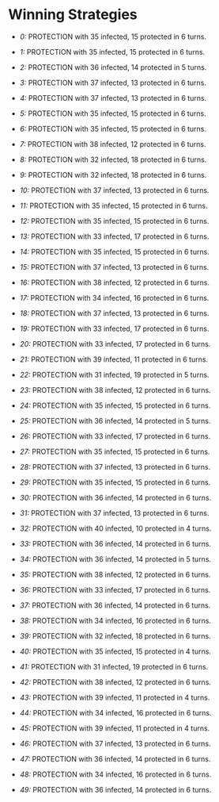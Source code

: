 # Winning Strategies

* _0:_ PROTECTION with 35 infected, 15 protected in 6 turns.


* _1:_ PROTECTION with 35 infected, 15 protected in 6 turns.


* _2:_ PROTECTION with 36 infected, 14 protected in 5 turns.


* _3:_ PROTECTION with 37 infected, 13 protected in 6 turns.


* _4:_ PROTECTION with 37 infected, 13 protected in 6 turns.


* _5:_ PROTECTION with 35 infected, 15 protected in 6 turns.


* _6:_ PROTECTION with 35 infected, 15 protected in 6 turns.


* _7:_ PROTECTION with 38 infected, 12 protected in 6 turns.


* _8:_ PROTECTION with 32 infected, 18 protected in 6 turns.


* _9:_ PROTECTION with 32 infected, 18 protected in 6 turns.


* _10:_ PROTECTION with 37 infected, 13 protected in 6 turns.


* _11:_ PROTECTION with 35 infected, 15 protected in 6 turns.


* _12:_ PROTECTION with 35 infected, 15 protected in 6 turns.


* _13:_ PROTECTION with 33 infected, 17 protected in 6 turns.


* _14:_ PROTECTION with 35 infected, 15 protected in 6 turns.


* _15:_ PROTECTION with 37 infected, 13 protected in 6 turns.


* _16:_ PROTECTION with 38 infected, 12 protected in 6 turns.


* _17:_ PROTECTION with 34 infected, 16 protected in 6 turns.


* _18:_ PROTECTION with 37 infected, 13 protected in 6 turns.


* _19:_ PROTECTION with 33 infected, 17 protected in 6 turns.


* _20:_ PROTECTION with 33 infected, 17 protected in 6 turns.


* _21:_ PROTECTION with 39 infected, 11 protected in 6 turns.


* _22:_ PROTECTION with 31 infected, 19 protected in 5 turns.


* _23:_ PROTECTION with 38 infected, 12 protected in 6 turns.


* _24:_ PROTECTION with 35 infected, 15 protected in 6 turns.


* _25:_ PROTECTION with 36 infected, 14 protected in 5 turns.


* _26:_ PROTECTION with 33 infected, 17 protected in 6 turns.


* _27:_ PROTECTION with 35 infected, 15 protected in 6 turns.


* _28:_ PROTECTION with 37 infected, 13 protected in 6 turns.


* _29:_ PROTECTION with 35 infected, 15 protected in 6 turns.


* _30:_ PROTECTION with 36 infected, 14 protected in 6 turns.


* _31:_ PROTECTION with 37 infected, 13 protected in 6 turns.


* _32:_ PROTECTION with 40 infected, 10 protected in 4 turns.


* _33:_ PROTECTION with 36 infected, 14 protected in 6 turns.


* _34:_ PROTECTION with 36 infected, 14 protected in 5 turns.


* _35:_ PROTECTION with 38 infected, 12 protected in 6 turns.


* _36:_ PROTECTION with 33 infected, 17 protected in 6 turns.


* _37:_ PROTECTION with 36 infected, 14 protected in 6 turns.


* _38:_ PROTECTION with 34 infected, 16 protected in 6 turns.


* _39:_ PROTECTION with 32 infected, 18 protected in 6 turns.


* _40:_ PROTECTION with 35 infected, 15 protected in 4 turns.


* _41:_ PROTECTION with 31 infected, 19 protected in 6 turns.


* _42:_ PROTECTION with 38 infected, 12 protected in 6 turns.


* _43:_ PROTECTION with 39 infected, 11 protected in 4 turns.


* _44:_ PROTECTION with 34 infected, 16 protected in 6 turns.


* _45:_ PROTECTION with 39 infected, 11 protected in 4 turns.


* _46:_ PROTECTION with 37 infected, 13 protected in 6 turns.


* _47:_ PROTECTION with 36 infected, 14 protected in 6 turns.


* _48:_ PROTECTION with 34 infected, 16 protected in 6 turns.


* _49:_ PROTECTION with 36 infected, 14 protected in 6 turns.


